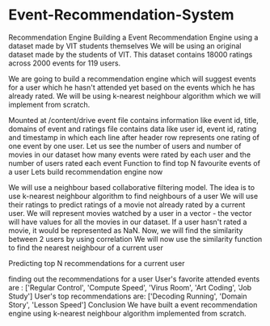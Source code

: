 # Event-Recommendation-System
Recommendation Engine
Building a Event Recommendation Engine using a dataset made by VIT students themselves
We will be using an original dataset made by the students of VIT. This dataset contains 18000 ratings across 2000 events for 119 users.

We are going to build a recommendation engine which will suggest events for a user which he hasn't attended yet based on the events which he has already rated. We will be using k-nearest neighbour algorithm which we will implement from scratch.

Mounted at /content/drive
event file contains information like event id, title, domains of event and ratings file contains data like user id, event id, rating and timestamp in which each line after header row represents one rating of one event by one user.
Let us see the number of users and number of movies in our dataset
how many events were rated by each user and the number of users rated each event
Function to find top N favourite events of a user
Lets build recommendation engine now

We will use a neighbour based collaborative filtering model.
The idea is to use k-nearest neighbour algorithm to find neighbours of a user
We will use their ratings to predict ratings of a movie not already rated by a current user.
We will represent movies watched by a user in a vector - the vector will have values for all the movies in our dataset. If a user hasn't rated a movie, it would be represented as NaN.
Now, we will find the similarity between 2 users by using correlation
We will now use the similarity function to find the nearest neighbour of a current user

Predicting top N recommendations for a current user


finding out the recommendations for a user
User's favorite attended events are :  ['Regular Control', 'Compute Speed', 'Virus Room', 'Art Coding', 'Job Study'] 
User's top recommendations are:  ['Decoding Running', 'Domain Story', 'Lesson Speed']
Conclusion
We have built a event recommendation engine using k-nearest neighbour algorithm implemented from scratch.
